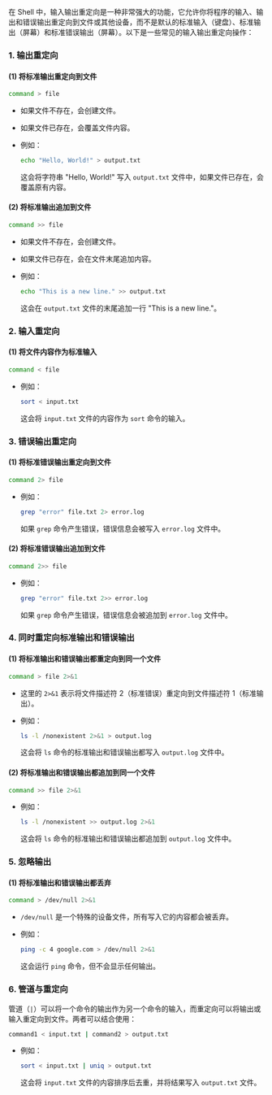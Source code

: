 在 Shell 中，输入输出重定向是一种非常强大的功能，它允许你将程序的输入、输出和错误输出重定向到文件或其他设备，而不是默认的标准输入（键盘）、标准输出（屏幕）和标准错误输出（屏幕）。以下是一些常见的输入输出重定向操作：

### 1. 输出重定向

#### (1) 将标准输出重定向到文件

```bash
command > file
```

- 如果文件不存在，会创建文件。
- 如果文件已存在，会覆盖文件内容。
- 例如：

  ```bash
  echo "Hello, World!" > output.txt
  ```

  这会将字符串 "Hello, World!" 写入 `output.txt` 文件中，如果文件已存在，会覆盖原有内容。

#### (2) 将标准输出追加到文件

```bash
command >> file
```

- 如果文件不存在，会创建文件。
- 如果文件已存在，会在文件末尾追加内容。
- 例如：

  ```bash
  echo "This is a new line." >> output.txt
  ```

  这会在 `output.txt` 文件的末尾追加一行 "This is a new line."。

### 2. 输入重定向

#### (1) 将文件内容作为标准输入

```bash
command < file
```

- 例如：

  ```bash
  sort < input.txt
  ```

  这会将 `input.txt` 文件的内容作为 `sort` 命令的输入。

### 3. 错误输出重定向

#### (1) 将标准错误输出重定向到文件

```bash
command 2> file
```

- 例如：

  ```bash
  grep "error" file.txt 2> error.log
  ```

  如果 `grep` 命令产生错误，错误信息会被写入 `error.log` 文件中。

#### (2) 将标准错误输出追加到文件

```bash
command 2>> file
```

- 例如：

  ```bash
  grep "error" file.txt 2>> error.log
  ```

  如果 `grep` 命令产生错误，错误信息会被追加到 `error.log` 文件中。

### 4. 同时重定向标准输出和错误输出

#### (1) 将标准输出和错误输出都重定向到同一个文件

```bash
command > file 2>&1
```

- 这里的 `2>&1` 表示将文件描述符 2（标准错误）重定向到文件描述符 1（标准输出）。
- 例如：

  ```bash
  ls -l /nonexistent 2>&1 > output.log
  ```

  这会将 `ls` 命令的标准输出和错误输出都写入 `output.log` 文件中。

#### (2) 将标准输出和错误输出都追加到同一个文件

```bash
command >> file 2>&1
```

- 例如：

  ```bash
  ls -l /nonexistent >> output.log 2>&1
  ```

  这会将 `ls` 命令的标准输出和错误输出都追加到 `output.log` 文件中。

### 5. 忽略输出

#### (1) 将标准输出和错误输出都丢弃

```bash
command > /dev/null 2>&1
```

- `/dev/null` 是一个特殊的设备文件，所有写入它的内容都会被丢弃。
- 例如：

  ```bash
  ping -c 4 google.com > /dev/null 2>&1
  ```

  这会运行 `ping` 命令，但不会显示任何输出。

### 6. 管道与重定向

管道（`|`）可以将一个命令的输出作为另一个命令的输入，而重定向可以将输出或输入重定向到文件。两者可以结合使用：

```bash
command1 < input.txt | command2 > output.txt
```

- 例如：

  ```bash
  sort < input.txt | uniq > output.txt
  ```

  这会将 `input.txt` 文件的内容排序后去重，并将结果写入 `output.txt` 文件。
